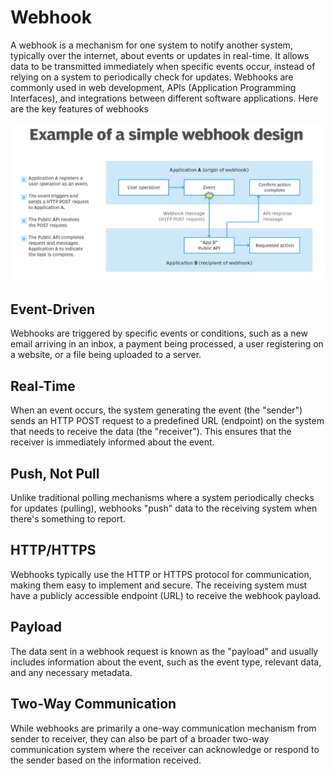 # Webhook
A webhook is a mechanism for one system to notify another system, typically over the internet, about events or updates in real-time. It allows data to be transmitted immediately when specific events occur, instead of relying on a system to periodically check for updates. Webhooks are commonly used in web development, APIs (Application Programming Interfaces), and integrations between different software applications. Here are the key features of webhooks

![Webhook](/images/WEBHOOK.png)

## Event-Driven
Webhooks are triggered by specific events or conditions, such as a new email arriving in an inbox, a payment being processed, a user registering on a website, or a file being uploaded to a server.
## Real-Time
When an event occurs, the system generating the event (the "sender") sends an HTTP POST request to a predefined URL (endpoint) on the system that needs to receive the data (the "receiver"). This ensures that the receiver is immediately informed about the event.
## Push, Not Pull
Unlike traditional polling mechanisms where a system periodically checks for updates (pulling), webhooks "push" data to the receiving system when there's something to report.
## HTTP/HTTPS
Webhooks typically use the HTTP or HTTPS protocol for communication, making them easy to implement and secure. The receiving system must have a publicly accessible endpoint (URL) to receive the webhook payload.
## Payload
The data sent in a webhook request is known as the "payload" and usually includes information about the event, such as the event type, relevant data, and any necessary metadata.
## Two-Way Communication
While webhooks are primarily a one-way communication mechanism from sender to receiver, they can also be part of a broader two-way communication system where the receiver can acknowledge or respond to the sender based on the information received.
